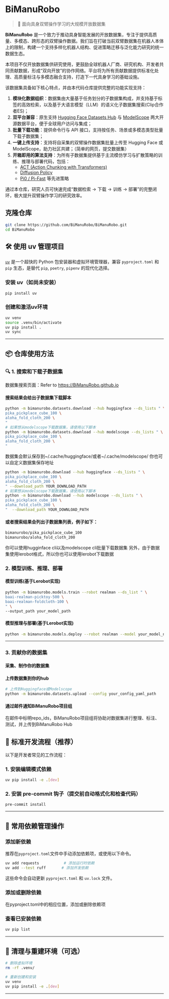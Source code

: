 # BiManuRobo

> 🤖 面向具身双臂操作学习的大规模开放数据集

**BiManuRobo** 是一个致力于推动具身智能发展的开放数据集，专注于提供高质量、多模态、跨形态的双臂操作数据。我们旨在打破当前双臂数据集在机器人本体上的限制，构建一个支持多样化机器人结构、促进策略迁移与泛化能力研究的统一数据生态。

本项目不仅开放数据集供研究使用，更鼓励全球机器人厂商、研究机构、开发者共同贡献数据，形成“双向开放”的协作网络。平台将为所有贡献数据提供标准化处理、高质量标注与多模态融合支持，打造下一代具身学习的基础设施。

该数据集具备如下核心特点，并由本代码仓库提供完整的功能实现支持：

1. **模块化数据组织**：数据集由大量基于任务划分的子数据集构成，并支持基于标签的高效检索，以及基于大语言模型（LLM）的语义化子数据集搜索(Clip合作者ES)；
2. **双平台兼容**：原生支持 [Hugging Face Datasets Hub](https://huggingface.co/datasets) 与 [ModelScope](https://modelscope.cn) 两大开源数据平台，便于全球用户访问与集成；
3. **批量下载功能**：提供命令行与 API 接口，支持按任务、场景或多模态类型批量下载子数据集；
4. **一键上传支持**：支持将自采集的双臂操作数据集批量上传至 Hugging Face 或 ModelScope，助力社区共建；（简单的网页，提交数据集）
5. **开箱即用的算法支持**：为所有子数据集提供基于主流模仿学习与扩散策略的训练、推理与部署代码，包括：
   - [ACT (Action Chunking with Transformers)](https://arxiv.org/abs/2304.13705)
   - [Diffusion Policy](https://arxiv.org/abs/2304.13687)
   - [Pi0 / Pi-Fast](https://arxiv.org/abs/2402.15349) 等先进策略

通过本仓库，研究人员可快速完成“数据检索 → 下载 → 训练 → 部署”的完整闭环，极大提升双臂操作学习的研究效率。

## 克隆仓库
```bash
git clone https://github.com/BiManuRobo/BiManuRobo.git
cd BiManuRobo
```

## 🛠 使用 uv 管理项目

[`uv`](https://github.com/astral-sh/uv) 是一个超快的 Python 包安装器和虚拟环境管理器，兼容 `pyproject.toml` 和 `pip` 生态，是替代 `pip`, `poetry`, `pipenv` 的现代化选择。

### 安装 uv（如尚未安装）

```bash
pip install uv
```
### 创建和激活uv环境
```bash
uv venv
source .venv/bin/activate
uv pip install .
uv sync
```

---
## 📦 仓库使用方法

### 🔍 1. 搜索和下载子数据集

数据集搜索页面：Refer to https://BiManuRobo.github.io
#### 搜索结果会给出子数据集下载脚本
```bash
python -m bimanurobo.datasets.download --hub huggingface --ds_lists " \
pika_pickplace_cube_100 \
aloha_fold_cloth_200 \
"
# 如果想从modelscope下载数据集，请使用以下脚本
python -m bimanurobo.datasets.download --hub modelscope --ds_lists " \
pika_pickplace_cube_100 \
aloha_fold_cloth_200 \
"
```
数据集会默认保存到~/.cache/huggingface/或者~/.cache/modelscope/
你也可以自定义数据集保存地址
```bash
python -m bimanurobo.download --hub huggingface --ds_lists " \
pika_pickplace_cube_100 \
aloha_fold_cloth_200 \
" --download_path YOUR_DOWNLOAD_PATH
# 如果想从modelscope下载数据集，请使用以下脚本
python -m bimanurobo.download --hub modelscope --ds_lists " \
pika_pickplace_cube_100 \
aloha_fold_cloth_200 \
"  --download_path YOUR_DOWNLOAD_PATH
```

#### 或者搜索结果会列出子数据集列表，例子如下：
```bash
bimanurobo/pika_pickplace_cube_100 
bimanurobo/aloha_fold_cloth_200
```
你可以使用hugginface cli以及modelscope cli批量下载数据集
另外，由于数据集使用lerobot格式，所以你也可以使用lerobot下载数据

### 2. 模型训练、推理、部署
#### 模型训练(基于Lerobot实现)
```bash
python -m bimanurobo.models.train --robot realman --ds_list " \
baai-realman-picktoy-500 \
baai-realman-foldcloth-100 \
" \
--output_path your_model_path
```

#### 模型推理与部署(基于Lerobot实现)
```bash
python -m bimanurobo.models.deploy --robot realman --model your_model_name
```
---

### 3. 贡献你的数据集
#### 采集、制作你的数据集
#### 上传数据集到你的hub
```bash
# 上传到Huggingface或Modelscope
python -m bimanurobo.datasets.upload --config your_config_yaml_path
```
#### 通过邮件通知BiManuRobo项目组
在邮件中标明repo_ids，BiManuRobo项目组将协助对数据集进行整理、标注、测试，并上传到BiManuRobo Hub

## 🧪 标准开发流程（推荐）

以下是开发者常见的工作流程：

### 1. 安装编辑模式依赖

```bash
uv pip install -e .[dev]
```

### 2. 安装 pre-commit 钩子（提交前自动格式化和检查代码）
```
pre-commit install
```

---

## 🔧 常用依赖管理操作

### 添加新依赖

推荐在`pyproject.toml`文件中手动添加依赖项，或使用以下命令。
```bash
uv add requests           # 添加运行时依赖
uv add --test ruff       # 添加开发依赖
```

这些命令会自动更新 `pyproject.toml` 和 `uv.lock` 文件。

### 添加或删除依赖

在pyproject.toml中的相应位置，添加或删除依赖项

### 查看已安装依赖

```bash
uv pip list
```
---

## 🧹 清理与重建环境（可选）

```bash
# 删除虚拟环境
rm -rf .venv/

# 重新创建和安装
uv venv
uv pip install -e .[dev]
```
---
